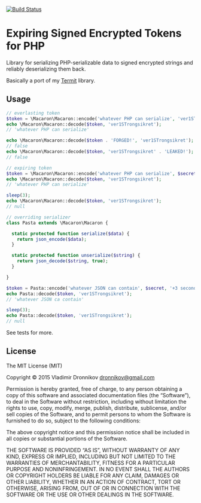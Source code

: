 [![Build Status](https://travis-ci.org/dvv/macaron.png?branch=master)](http://travis-ci.org/dvv/macaron)

Expiring Signed Encrypted Tokens for PHP
=====

Library for serializing PHP-serializable data to signed encrypted strings and reliably deserializing them back.

Basically a port of my [Termit](https://github.com/dvv/termit) library.

Usage
-----

```php
// everlasting token
$token = \Macaron\Macaron::encode('whatever PHP can serialize', 'ver1STrongsikret');
echo \Macaron\Macaron::decode($token, 'ver1STrongsikret');
// 'whatever PHP can serialize'

echo \Macaron\Macaron::decode($token . 'FORGED!', 'ver1STrongsikret');
// false
echo \Macaron\Macaron::decode($token, 'ver1STrongsikret' . 'LEAKED!');
// false
```

```php
// expiring token
$token = \Macaron\Macaron::encode('whatever PHP can serialize', $secret, '+3 seconds');
echo \Macaron\Macaron::decode($token, 'ver1STrongsikret');
// 'whatever PHP can serialize'

sleep(3);
echo \Macaron\Macaron::decode($token, 'ver1STrongsikret');
// null
```

```php
// overriding serializer
class Pasta extends \Macaron\Macaron {

  static protected function serialize($data) {
    return json_encode($data);
  }

  static protected function unserialize($string) {
    return json_decode($string, true);
  }

}

$token = Pasta::encode('whatever JSON can contain', $secret, '+3 seconds');
echo Pasta::decode($token, 'ver1STrongsikret');
// 'whatever JSON ca contain'

sleep(3);
echo Pasta::decode($token, 'ver1STrongsikret');
// null
```

See tests for more.

License
-----

The MIT License (MIT)

Copyright © 2015 Vladimir Dronnikov <dronnikov@gmail.com>

Permission is hereby granted, free of charge, to any person obtaining a copy of this software and associated documentation files (the “Software”), to deal in the Software without restriction, including without limitation the rights to use, copy, modify, merge, publish, distribute, sublicense, and/or sell copies of the Software, and to permit persons to whom the Software is furnished to do so, subject to the following conditions:

The above copyright notice and this permission notice shall be included in all copies or substantial portions of the Software.

THE SOFTWARE IS PROVIDED “AS IS”, WITHOUT WARRANTY OF ANY KIND, EXPRESS OR IMPLIED, INCLUDING BUT NOT LIMITED TO THE WARRANTIES OF MERCHANTABILITY, FITNESS FOR A PARTICULAR PURPOSE AND NONINFRINGEMENT. IN NO EVENT SHALL THE AUTHORS OR COPYRIGHT HOLDERS BE LIABLE FOR ANY CLAIM, DAMAGES OR OTHER LIABILITY, WHETHER IN AN ACTION OF CONTRACT, TORT OR OTHERWISE, ARISING FROM, OUT OF OR IN CONNECTION WITH THE SOFTWARE OR THE USE OR OTHER DEALINGS IN THE SOFTWARE.
